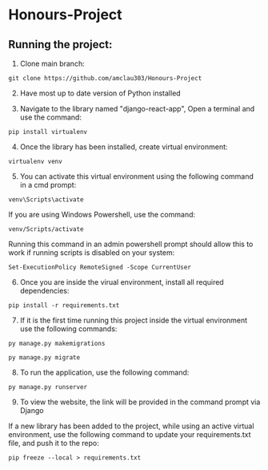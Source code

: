 # Honours-Project
## Running the project:

1. Clone main branch:

```
git clone https://github.com/amclau303/Honours-Project
```

2. Have most up to date version of Python installed

3. Navigate to the library named "django-react-app", Open a terminal and use the command:

```
pip install virtualenv
```

4. Once the library has been installed, create virtual environment:

```
virtualenv venv
```

5. You can activate this virtual environment using the following command in a cmd prompt:
```
venv\Scripts\activate
```

If you are using Windows Powershell, use the command:
```
venv/Scripts/activate
```

Running this command in an admin powershell prompt should allow this to work if running scripts is disabled on your system:
```
Set-ExecutionPolicy RemoteSigned -Scope CurrentUser
```

6. Once you are inside the virual environment, install all required dependencies:

```
pip install -r requirements.txt
```

7. If it is the first time running this project inside the virtual environment use the following commands:

```
py manage.py makemigrations
```
```
py manage.py migrate
```

8. To run the application, use the following command:

```
py manage.py runserver
```

9. To view the website, the link will be provided in the command prompt via Django


If a new library has been added to the project, while using an active virtual environment, use the following command to update your requirements.txt file, and push it to the repo:

```
pip freeze --local > requirements.txt
```
